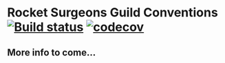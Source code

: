 # Rocket Surgeons Guild Conventions [![Build status](https://ci.appveyor.com/api/projects/status/48bosl948twv4xcg/branch/master?svg=true)](https://ci.appveyor.com/project/david-driscoll/hosting) [![codecov](https://codecov.io/gh/RocketSurgeonsGuild/Hosting/branch/master/graph/badge.svg)](https://codecov.io/gh/RocketSurgeonsGuild/Hosting)



## More info to come...
